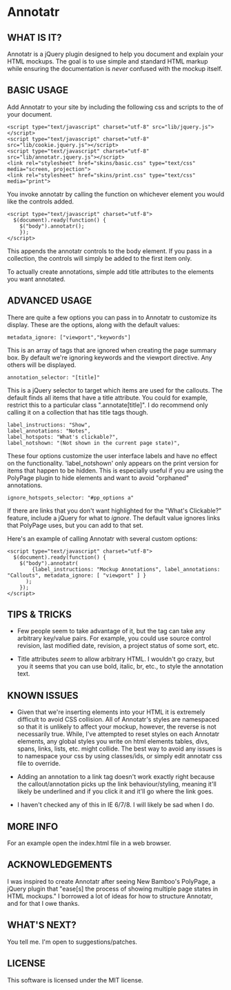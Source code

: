 Annotatr
=========

WHAT IS IT?
-----------

Annotatr is a jQuery plugin designed to help you document and explain your HTML mockups. The goal is to use simple and standard HTML markup while ensuring the documentation is *never* confused with the mockup itself.


BASIC USAGE
-----------

Add Annotatr to your site by including the following css and scripts to the <head> of your document.

    <script type="text/javascript" charset="utf-8" src="lib/jquery.js"></script>
    <script type="text/javascript" charset="utf-8" src="lib/cookie.jquery.js"></script>
    <script type="text/javascript" charset="utf-8" src="lib/annotatr.jquery.js"></script>
    <link rel="stylesheet" href="skins/basic.css" type="text/css" media="screen, projection">
    <link rel="stylesheet" href="skins/print.css" type="text/css" media="print">

You invoke annotatr by calling the function on whichever element you would like the controls added.

    <script type="text/javascript" charset="utf-8">
      $(document).ready(function() {
        $("body").annotatr();
    	});
    </script>

This appends the annotatr controls to the body element. If you pass in a collection, the controls will simply be added to the first item only.

To actually create annotations, simple add title attributes to the elements you want annotated.

ADVANCED USAGE
--------------

There are quite a few options you can pass in to Annotatr to customize its display. These are the options, along with the default values:

    metadata_ignore: ["viewport","keywords"]

This is an array of <meta> tags that are ignored when creating the page summary box. By default we're ignoring keywords and the viewport directive. Any others will be displayed.
  
    annotation_selector: "[title]"

This is a jQuery selector to target which items are used for the callouts. The default finds all items that have a title attribute. You could for example, restrict this to a particular class ".annotate[title]". I do recommend only calling it on a collection that has title tags though.

    label_instructions: "Show",
    label_annotations: "Notes",
    label_hotspots: "What's clickable?",
    label_notshown: "(Not shown in the current page state)",

These four options customize the user interface labels and have no effect on the functionality. 'label_notshown' only appears on the print version for items that happen to be hidden. This is especially useful if you are using the PolyPage plugin to hide elements and want to avoid "orphaned" annotations.
    
    ignore_hotspots_selector: "#pp_options a"

If there are links that you don't want highlighted for the "What's Clickable?" feature, include a jQuery for what to *ignore*. The default value ignores links that PolyPage uses, but you can add to that set.
  
Here's an example of calling Annotatr with several custom options:  

    <script type="text/javascript" charset="utf-8">
      $(document).ready(function() {
        $("body").annotatr(
            {label_instructions: "Mockup Annotations", label_annotations: "Callouts", metadata_ignore: [ "viewport" ] }
          );
    	});
    </script>


TIPS & TRICKS
----------

* Few people seem to take advantage of it, but the <meta> tag can take any arbitrary key/value pairs. For example, you could use source control revision, last modified date, revision, a project status of some sort, etc. 

* Title attributes *seem* to allow arbitrary HTML. I wouldn't go crazy, but you it seems that you can use bold, italic, br, etc., to style the annotation text.


KNOWN ISSUES
----------

* Given that we're inserting elements into your HTML it is extremely difficult to avoid CSS collision. All of Annotatr's styles are namespaced so that it is unlikely to affect your mockup, however, the reverse is not necessarily true. While, I've attempted to reset styles on each Annotatr elements, any global styles you write on html elements tables, divs, spans, links, lists, etc. might collide. The best way to avoid any issues is to namespace your css by using classes/ids, or simply edit annotatr css file to override.

* Adding an annotation to a link tag doesn't work exactly right because the callout/annotation picks up the link behaviour/styling, meaning it'll likely be underlined and if you click it and it'll go where the link goes.

* I haven't checked any of this in IE 6/7/8. I will likely be sad when I do.


MORE INFO
---------
For an example open the index.html file in a web browser.


ACKNOWLEDGEMENTS
------------

I was inspired to create Annotatr after seeing New Bamboo's PolyPage, a jQuery plugin that "ease[s] the process of showing multiple page states in HTML mockups." I borrowed a lot of ideas for how to structure Annotatr, and for that I owe  thanks.


WHAT'S NEXT?
------------

You tell me. I'm open to suggestions/patches.


LICENSE
------------

This software is licensed under the MIT license.